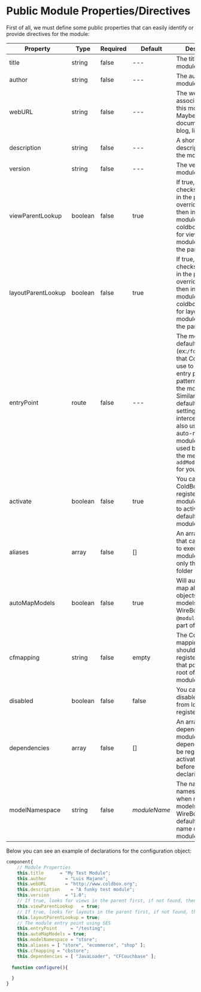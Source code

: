 # Public Module Properties/Directives

First of all, we must define some public properties that can easily identify or provide directives for the module:


|Property|Type|Required|Default|Description|
|--|--|--|--|--|
| title|string|false|---|The title of the module|
| author|string|false|---|The author of the module|
| webURL|string|false|---|The web URL associated with this module. Maybe for documentation, blog, links, etc.|
| description|string|false|---|A short description about the module |
| version|string|false|---|The version of the module|
| viewParentLookup |boolean|false|true|If true, coldbox checks for views in the parent overrides first, then in the module. If false, coldbox checks for views in the module first, then the parent.|
| layoutParentLookup |boolean|false|true|If true, coldbox checks for layouts in the parent overrides first, then in the module. If false, coldbox checks for layouts in the module first, then the parent. |
| entryPoint|route|false|---| The module's  default route (ex:`/forgebox`) that ColdBox will use to create an entry point pattern link into the module. Similar to the default event setting. The SES interceptor will also use this to auto-register the module's routes if used by calling the method `addModuleRoutes()` for you.|
| activate | boolean | false | true | You can tell ColdBox to register the module but NOT to activate it. By default, all modules activate.
| aliases | array | false | [] | An array of names that can be used to execute the module instead of only the module folder name
| autoMapModels | boolean | false | true | Will automatically map all model objects under the models folder in WireBox using `@modulename` as part of the alias.
| cfmapping | string | false | empty | The ColdFusion mapping that should be registered for you that points to the root of the module.
| disabled | boolean | false | false | You can manually disable a module from loading and registering
| dependencies | array | false | [] | An array of dependent module names. All dependencies will be registered and activated FIRST before the module declaring them.
| modelNamespace | string | false | *moduleName* | The name of the namespace to use when registering models in WireBox. By default it uses the name of the module.

Below you can see an example of declarations for the configuration object:

```js
component{
    // Module Properties
    this.title      = "My Test Module";
    this.author       = "Luis Majano";
    this.webURL       = "http://www.coldbox.org";
    this.description    = "A funky test module";
    this.version      = "1.0";
    // If true, looks for views in the parent first, if not found, then in the module. Else vice-versa
    this.viewParentLookup   = true;
    // If true, looks for layouts in the parent first, if not found, then in module. Else vice-versa
    this.layoutParentLookup = true;
    // The module entry point using SES
    this.entryPoint     = "/testing";
    this.autoMapModels = true;
    this.modelNamespace = "store";
    this.aliases = [ "store", "ecommerce", "shop" ];
    this.cfmapping = "cbstore";
    this.dependencies = [ "JavaLoader", "CFCouchbase" ];
  
  function configure(){

  }
}
```

